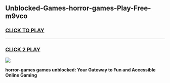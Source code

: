 
## Unblocked-Games-horror-games-Play-Free-m9vco
<h3>
<a href="https://premium76.site?title=horror-games&ref=24M">CLICK TO PLAY</a></h3>
<hr>

<h3>
<a href="https://premium76.site?title=horror-games&ref=24M">CLICK 2 PLAY</a>
  
</h3>

<a href="https://premium76.site?title=horror-games&ref=24M"><img src="https://clearcache.store/games.png"></a>


**horror-games games unblocked: Your Gateway to Fun and Accessible Online Gaming**
